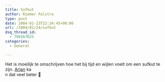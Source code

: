 ```yaml
---
title: Sufkut
author: Riemer Palstra
type: post
date: 2004-01-23T22:34:45+00:00
url: /2004/01/24/sufkut
dsq_thread_id:
  - 796567625
categories:
  - General

---
```

Het is moeilijk te omschrijven hoe het bij tijd en wijlen voelt om een sufkut te zijn. [Arjan][1] ka  
n dat veel beter 🙂

 [1]: http://www.vanderoest.net/archives/000002.html